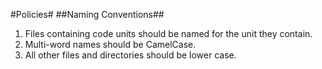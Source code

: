 #Policies#
##Naming Conventions##
1. Files containing code units should be named for the unit they contain.
2. Multi-word names should be CamelCase.
3. All other files and directories should be lower case.